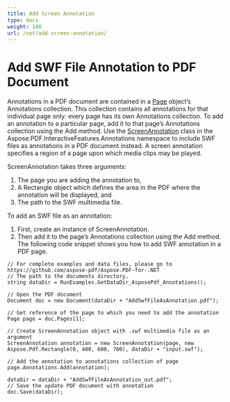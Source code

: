 ```yaml
---
title: Add Screen Annotation
type: docs
weight: 140
url: /net/add-screen-annotation/
---
```


# Add SWF File Annotation to PDF Document

Annotations in a PDF document are contained in a [Page](https://apireference.aspose.com/pdf/net/aspose.pdf/page) object’s Annotations collection. This collection contains all annotations for that individual page only: every page has its own Annotations collection. To add an annotation to a particular page, add it to that page’s Annotations collection using the Add method. Use the [ScreenAnnotation](https://apireference.aspose.com/pdf/net/aspose.pdf.annotations/screenannotation) class in the Aspose.PDF.InteractiveFeatures.Annotations namespace to include SWF files as annotations in a PDF document instead. A screen annotation specifies a region of a page upon which media clips may be played.

ScreenAnnotation takes three arguments:

1. The page you are adding the annotation to,
1. A Rectangle object which defines the area in the PDF where the annotation will be displayed, and
1. The path to the SWF multimedia file.

To add an SWF file as an annotation:

1. First, create an instance of ScreenAnnotation.
1. Then add it to the page’s Annotations collection using the Add method.
The following code snippet shows you how to add SWF annotation in a PDF page.
```
// For complete examples and data files, please go to https://github.com/aspose-pdf/Aspose.PDF-for-.NET
// The path to the documents directory.
string dataDir = RunExamples.GetDataDir_AsposePdf_Annotations();

// Open the PDF document
Document doc = new Document(dataDir + "AddSwfFileAsAnnotation.pdf");
            
// Get reference of the page to which you need to add the annotation
Page page = doc.Pages[1];
            
// Create ScreenAnnotation object with .swf multimedia file as an argument
ScreenAnnotation annotation = new ScreenAnnotation(page, new Aspose.Pdf.Rectangle(0, 400, 600, 700), dataDir + "input.swf");
           
// Add the annotation to annotations collection of page
page.Annotations.Add(annotation);

dataDir = dataDir + "AddSwfFileAsAnnotation_out.pdf";
// Save the update PDF document with annotation
doc.Save(dataDir);
```